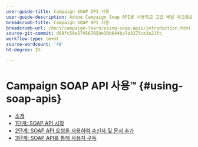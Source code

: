 ```yaml
---
user-guide-title: Campaign SOAP API 사용
user-guide-description: Adobe Campaign Soap API를 사용하고 고급 배달 워크플로우를 만드는 방법을 알아봅니다.
breadcrumb-title: Campaign SOAP API 사용
breadcrumb-url: /docs/campaign-learn/using-soap-apis/introduction.html
source-git-commit: d68fc50e574567059e38b644ba7a3275ce3a21fc
workflow-type: tm+mt
source-wordcount: '48'
ht-degree: 2%

---
```



# Campaign SOAP API 사용™ {#using-soap-apis}

+ [소개](/help/tutorial-using-soap-apis/introduction.md)
+ [1단계: SOAP API 시작](/help/tutorial-using-soap-apis/get-started-with-soap-apis.md)
+ [2단계: SOAP API 요청을 사용하여 수신자 및 문서 추가](/help/tutorial-using-soap-apis/add-recipients-and-articles-using-using-soap-api-requests.md)
+ [3단계: SOAP API를 통해 사용자 구독](/help/tutorial-using-soap-apis/subscribe-users-via-soap-api.md)